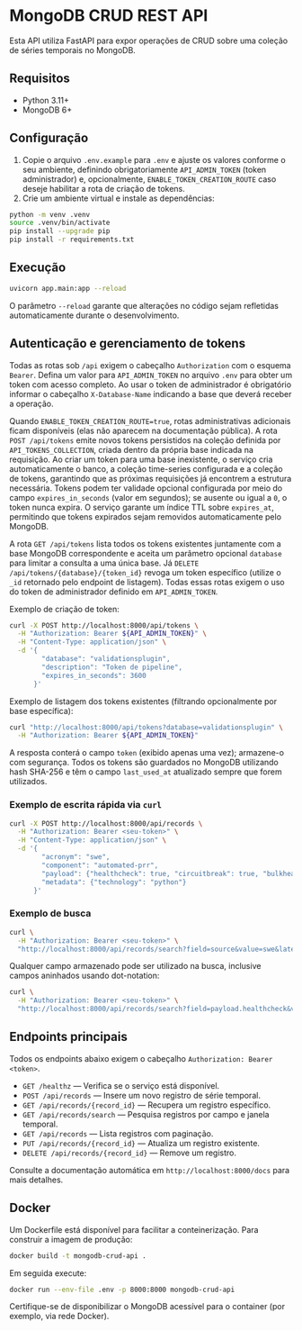 # MongoDB CRUD REST API

Esta API utiliza FastAPI para expor operações de CRUD sobre uma coleção de séries temporais no MongoDB.

## Requisitos

- Python 3.11+
- MongoDB 6+

## Configuração

1. Copie o arquivo `.env.example` para `.env` e ajuste os valores conforme o seu ambiente, definindo obrigatoriamente `API_ADMIN_TOKEN` (token administrador) e, opcionalmente, `ENABLE_TOKEN_CREATION_ROUTE` caso deseje habilitar a rota de criação de tokens.
2. Crie um ambiente virtual e instale as dependências:

```bash
python -m venv .venv
source .venv/bin/activate
pip install --upgrade pip
pip install -r requirements.txt
```

## Execução

```bash
uvicorn app.main:app --reload
```

O parâmetro `--reload` garante que alterações no código sejam refletidas automaticamente durante o desenvolvimento.

## Autenticação e gerenciamento de tokens

Todas as rotas sob `/api` exigem o cabeçalho `Authorization` com o esquema `Bearer`. Defina um valor para `API_ADMIN_TOKEN` no arquivo `.env` para obter um token com acesso completo. Ao usar o token de administrador é obrigatório informar o cabeçalho `X-Database-Name` indicando a base que deverá receber a operação.

Quando `ENABLE_TOKEN_CREATION_ROUTE=true`, rotas administrativas adicionais ficam disponíveis (elas não aparecem na documentação pública). A rota `POST /api/tokens` emite novos tokens persistidos na coleção definida por `API_TOKENS_COLLECTION`, criada dentro da própria base indicada na requisição. Ao criar um token para uma base inexistente, o serviço cria automaticamente o banco, a coleção time-series configurada e a coleção de tokens, garantindo que as próximas requisições já encontrem a estrutura necessária. Tokens podem ter validade opcional configurada por meio do campo `expires_in_seconds` (valor em segundos); se ausente ou igual a `0`, o token nunca expira. O serviço garante um índice TTL sobre `expires_at`, permitindo que tokens expirados sejam removidos automaticamente pelo MongoDB.

A rota `GET /api/tokens` lista todos os tokens existentes juntamente com a base MongoDB correspondente e aceita um parâmetro opcional `database` para limitar a consulta a uma única base. Já `DELETE /api/tokens/{database}/{token_id}` revoga um token específico (utilize o `_id` retornado pelo endpoint de listagem). Todas essas rotas exigem o uso do token de administrador definido em `API_ADMIN_TOKEN`.

Exemplo de criação de token:

```bash
curl -X POST http://localhost:8000/api/tokens \
  -H "Authorization: Bearer ${API_ADMIN_TOKEN}" \
  -H "Content-Type: application/json" \
  -d '{
        "database": "validationsplugin",
        "description": "Token de pipeline",
        "expires_in_seconds": 3600
      }'
```

Exemplo de listagem dos tokens existentes (filtrando opcionalmente por base específica):

```bash
curl "http://localhost:8000/api/tokens?database=validationsplugin" \
  -H "Authorization: Bearer ${API_ADMIN_TOKEN}"
```

A resposta conterá o campo `token` (exibido apenas uma vez); armazene-o com segurança. Todos os tokens são guardados no MongoDB utilizando hash SHA-256 e têm o campo `last_used_at` atualizado sempre que forem utilizados.

### Exemplo de escrita rápida via `curl`

```bash
curl -X POST http://localhost:8000/api/records \
  -H "Authorization: Bearer <seu-token>" \
  -H "Content-Type: application/json" \
  -d '{
        "acronym": "swe",
        "component": "automated-prr",
        "payload": {"healthcheck": true, "circuitbreak": true, "bulkhead": false, "ratelimit": false},
        "metadata": {"technology": "python"}
      }'
```

### Exemplo de busca

```bash
curl \
  -H "Authorization: Bearer <seu-token>" \
  "http://localhost:8000/api/records/search?field=source&value=swe&latest=true"
```

Qualquer campo armazenado pode ser utilizado na busca, inclusive campos aninhados usando dot-notation:

```bash
curl \
  -H "Authorization: Bearer <seu-token>" \
  "http://localhost:8000/api/records/search?field=payload.healthcheck&value=true&latest=true"
```

## Endpoints principais

Todos os endpoints abaixo exigem o cabeçalho `Authorization: Bearer <token>`.

- `GET /healthz` — Verifica se o serviço está disponível.
- `POST /api/records` — Insere um novo registro de série temporal.
- `GET /api/records/{record_id}` — Recupera um registro específico.
- `GET /api/records/search` — Pesquisa registros por campo e janela temporal.
- `GET /api/records` — Lista registros com paginação.
- `PUT /api/records/{record_id}` — Atualiza um registro existente.
- `DELETE /api/records/{record_id}` — Remove um registro.

Consulte a documentação automática em `http://localhost:8000/docs` para mais detalhes.

## Docker

Um Dockerfile está disponível para facilitar a conteinerização. Para construir a imagem de produção:

```bash
docker build -t mongodb-crud-api .
```

Em seguida execute:

```bash
docker run --env-file .env -p 8000:8000 mongodb-crud-api
```

Certifique-se de disponibilizar o MongoDB acessível para o container (por exemplo, via rede Docker).
